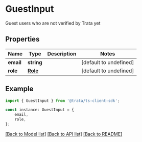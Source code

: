 # GuestInput

Guest users who are not verified by Trata yet

## Properties

Name | Type | Description | Notes
------------ | ------------- | ------------- | -------------
**email** | **string** |  | [default to undefined]
**role** | [**Role**](Role.md) |  | [default to undefined]

## Example

```typescript
import { GuestInput } from '@trata/ts-client-sdk';

const instance: GuestInput = {
    email,
    role,
};
```

[[Back to Model list]](../README.md#documentation-for-models) [[Back to API list]](../README.md#documentation-for-api-endpoints) [[Back to README]](../README.md)
